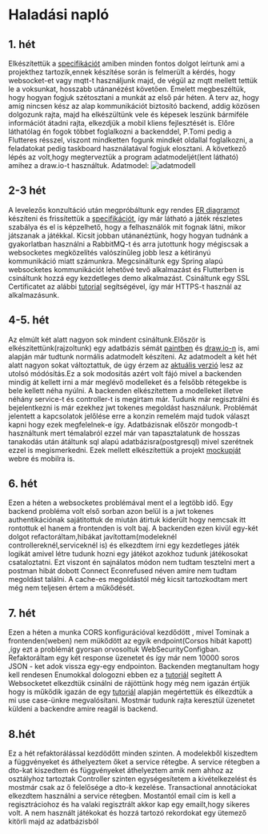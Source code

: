 # Haladási napló
## 1. hét
Elkészítettük a [specifikációt](https://github.com/pintertamas/shed-backend/blob/master/docs/specifikacio.pdf) amiben minden fontos dolgot leírtunk ami a projekthez tartozik,ennek készítése során is felmerült a kérdés, hogy websocket-et vagy mqtt-t 
használjunk majd, de végül az mqtt mellett tettük le a voksunkat, hosszabb utánanézést követően.
Emelett megbeszéltük, hogy hogyan fogjuk szétosztani a munkát az első pár héten.
A terv az, hogy amíg nincsen kész az alap kommunikációt biztosító backend, addig közösen dolgozunk rajta, majd ha elkészültünk vele és képesek leszünk bármiféle információt átadni rajta, elkezdjük a mobil kliens fejlesztését is.
Előre láthatólag én fogok többet foglalkozni a backenddel, P.Tomi pedig a Flutteres résszel, viszont mindketten fogunk mindkét oldallal foglalkozni, a feladatokat pedig taskboard használatával fogjuk elosztani.
A következő lépés az volt,hogy megterveztük a program adatmodeljét(lent látható) amihez a draw.io-t használtuk.
Adatmodel: ![adatmodell](https://github.com/pintertamas/shed-backend/blob/master/docs/data_model_1.png?raw=true)

## 2-3 hét
A levelezős konzultáció után megpróbáltunk egy rendes [ER diagramot](https://github.com/pintertamas/shed-backend/blob/master/docs/data_model_2.png?raw=true) készíteni és frissítettük a [specifikációt](https://github.com/pintertamas/shed-backend/blob/master/docs/specifikacio2.pdf), így már látható a játék részletes szabálya és el is képzelhető, hogy a felhasználók mit fognak látni, mikor játszanak a játékkal.
Kicsit jobban utánanéztünk, hogy hogyan tudnánk a gyakorlatban használni a RabbitMQ-t és arra jutottunk hogy mégiscsak a websocketes megközelítés valószínűleg jobb lesz a kétirányú kommunikáció miatt számunkra.
Megcsináltunk egy Spring alapú websocketes kommunikációt lehetővé tevő alkalmazást és Flutterben is csináltunk hozzá egy kezdetleges demo alkalmazást.
Csináltunk egy SSL Certificatet az alábbi [tutorial](https://www.thomasvitale.com/https-spring-boot-ssl-certificate/) segítségével, így már HTTPS-t használ az alkalmazásunk.

## 4-5. hét
Az elmúlt két alatt nagyon sok mindent csináltunk.Először is elkészitettünk(rajzoltunk) egy adatbázis sémát [paintben](https://github.com/pintertamas/shed-backend/blob/master/docs/datamodel_sketch.png?raw=true) és [draw.io-n](https://github.com/pintertamas/shed-backend/blob/master/docs/db_plan.png?raw=true) is, ami alapján már tudtunk normális adatmodelt készíteni.
Az adatmodelt a két hét alatt nagyon sokat változtattuk, de úgy érzem az [aktuális verzió](https://github.com/pintertamas/shed-backend/blob/master/docs/data_model_4.png?raw=true) lesz az utolsó módósítás.Ez a sok modositás azért volt fájó mivel a backenden mindig át kellett irni a már meglévő modelleket és a felsőbb rétegekbe is bele kellett néha nyúlni.
A backenden elkészítettem a modelleket illetve néhány service-t és controller-t is megírtam már. Tudunk már regisztrálni és bejelentkezni is már ezekhez jwt tokenes megoldást használunk.
Problémát jelentett a kapcsolatok jelőlése erre a konzin remelém majd tudok választ kapni hogy ezek megfelelnek-e így.
Adatbázisnak először mongodb-t használtunk mert témalabról ezzel már van tapasztalatunk de hosszas tanakodás után átáltunk sql alapú adatbázisra(postgresql) mivel szerétnek ezzel is megismerkedni.
Ezek mellett elkészítettük a projekt [mockupját](https://github.com/pintertamas/shed-backend/blob/master/docs/mockup.png?raw=true) webre és mobilra is.

## 6. hét
Ezen a héten a websocketes problémával ment el a legtöbb idő.
Egy backend probléma volt első sorban azon belül is a jwt tokenes authentikációnak sajátitottuk de miután átirtuk kiderült hogy nemcsak itt rontottuk el hanem a frontenden is volt baj.
A backenden ezen kivül egy-két dolgot refactoráltam,hibákat javítottam(modeleknél controllereknél,serviceknél is) és elkezdtem írni egy kezdetleges játék logikát amivel létre tudunk hozni egy játékot azokhoz tudunk játékosokat csataloztatni.
Ezt viszont én sajnálatos módon nem tudtam tesztelni mert a postman hibát dobott Connect Econrefused néven amire nem tudtam megoldást találni.
A cache-es megoldástól még kicsit tartozkodtam mert még nem teljesen értem a műkődését.

## 7. hét
Ezen a héten a munka CORS konfigurációval kezdődött , mivel Tominak a frontenden(weben) nem mükődött az egyik endpoint(Corsos hibát kapott) ,így ezt a problémát gyorsan orvosoltuk WebSecurityConfigban.
Refaktoráltam egy két response üzenetet és így már nem 10000 soros JSON - ket adok vissza egy-egy endpointon.
Backenden megtanultam hogy kell rendesen Enumokkal dologozni ebben ez a [tutoriál](https://thorben-janssen.com/jpa-21-type-converter-better-way-to/) segített
A Websocketet elkezdtük csinálni de rájöttünk hogy még nem igazán értjük hogy is műkődik igazán de egy [tutoriál](https://medium.com/swlh/websockets-with-spring-part-3-stomp-over-websocket-3dab4a21f397) alapján megértettük és élkezdtük a mi use case-ünkre megvalósítani.
Mostmár tudunk rajta keresztül üzenetet küldeni a backendre amire reagál is backend.

## 8.hét
Ez a hét refaktorálással kezdödőtt minden szinten.
A modelekből kiszedtem a függvényeket és áthelyeztem őket a service rétegbe.
A service rétegben a dto-kat kiszedtem és függvényeket áthelyeztem amik nem ahhoz az osztályhoz tartoztak
Controller szinten egységesítetem a kivételkezelést és mostmár csak az ő felelősége a dto-k kezelése.
Transactional annotáciokat elkezdtem használni a service rétegben.
Mostantól email cím is kell a regisztráciohoz és ha valaki regisztrált akkor kap egy emailt,hogy sikeres volt.
A nem használt játékokat és hozzá tartozó rekordokat egy ütemező kitörli majd az adatbázisból